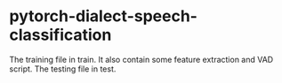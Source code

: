 # pytorch-dialect-speech-classification
The training file in train. It also contain some feature extraction and VAD script.
The testing file in test.
